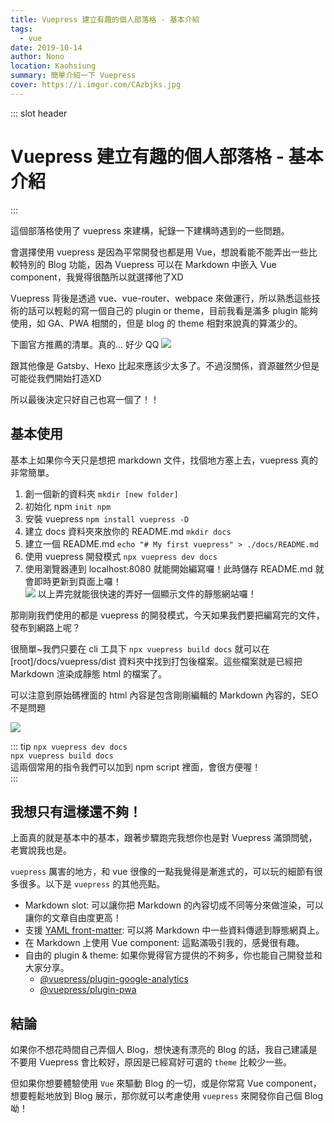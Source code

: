 ```yaml
---
title: Vuepress 建立有趣的個人部落格 - 基本介紹
tags: 
  - vue
date: 2019-10-14
author: Nono
location: Kaohsiung
summary: 簡單介紹一下 Vuepress
cover: https://i.imgur.com/CAzbjks.jpg
---
```


::: slot header
# Vuepress 建立有趣的個人部落格 - 基本介紹
:::

這個部落格使用了 vuepress 來建構，紀錄一下建構時遇到的一些問題。

會選擇使用 vuepress 是因為平常開發也都是用 Vue，想說看能不能弄出一些比較特別的 Blog 功能，因為 Vuepress 可以在 Markdown 中嵌入 Vue component，我覺得很酷所以就選擇他了XD

Vuepress 背後是透過 vue、vue-router、webpace 來做運行，所以熟悉這些技術的話可以輕鬆的寫一個自己的 plugin or theme，目前我看是滿多 plugin 能夠使用，如 GA、PWA 相關的，但是 blog 的 theme 相對來說真的算滿少的。

下圖官方推薦的清單。真的... 好少 QQ
![](https://i.imgur.com/ISjvSMT.png)

跟其他像是 Gatsby、Hexo 比起來應該少太多了。不過沒關係，資源雖然少但是可能從我們開始打造XD

所以最後決定只好自己也寫一個了！！

## 基本使用
基本上如果你今天只是想把 markdown 文件，找個地方塞上去，vuepress 真的非常簡單。

1. 創一個新的資料夾 `mkdir [new folder]`
2. 初始化 npm `init npm`
3. 安裝 vuepress `npm install vuepress -D`
4. 建立 docs 資料夾來放你的 README.md `mkdir docs`
5. 建立一個 README.md `echo "# My first vuepress" > ./docs/README.md`
6. 使用 vuepress 開發模式 `npx vuepress dev docs`
7. 使用瀏覽器連到 localhost:8080 就能開始編寫囉！此時儲存 README.md 就會即時更新到頁面上囉！  
![](https://i.imgur.com/dFw83xX.png)
以上弄完就能很快速的弄好一個顯示文件的靜態網站囉！  

那剛剛我們使用的都是 vuepress 的開發模式，今天如果我們要把編寫完的文件，發布到網路上呢？  

很簡單~我們只要在 cli 工具下 `npx vuepress build docs` 就可以在 [root]/docs/vuepress/dist 資料夾中找到打包後檔案。這些檔案就是已經把 Markdown 渲染成靜態 html 的檔案了。

可以注意到原始碼裡面的 html 內容是包含剛剛編輯的 Markdown 內容的，SEO 不是問題

![](https://i.imgur.com/lNYbrDy.png)

::: tip
`npx vuepress dev docs`  
`npx vuepress build docs`  
這兩個常用的指令我們可以加到 npm script 裡面，會很方便喔！  
:::

## 我想只有這樣還不夠！
上面真的就是基本中的基本，跟著步驟跑完我想你也是對 Vuepress 滿頭問號，老實說我也是。

`vuepress` 厲害的地方，和 vue 很像的一點我覺得是漸進式的，可以玩的細節有很多很多。以下是 `vuepress` 的其他亮點。

* Markdown slot: 可以讓你把 Markdown 的內容切成不同等分來做渲染，可以讓你的文章自由度更高！
* 支援 [YAML front-matter](https://jekyllrb.com/docs/front-matter/): 可以將 Markdown 中一些資料傳遞到靜態網頁上。
* 在 Markdown 上使用 Vue component: 這點滿吸引我的，感覺很有趣。
* 自由的 plugin & theme: 如果你覺得官方提供的不夠多，你也能自己開發並和大家分享。
  * [@vuepress/plugin-google-analytics](https://github.com/vuejs/vuepress/tree/master/packages/%40vuepress/plugin-google-analytics)
  * [@vuepress/plugin-pwa](@vuepress/plugin-pwa)

## 結論
如果你不想花時間自己弄個人 Blog，想快速有漂亮的 Blog 的話，我自己建議是不要用 Vuepress 會比較好，原因是已經寫好可選的 `theme` 比較少一些。

但如果你想要體驗使用 `Vue` 來驅動 Blog 的一切，或是你常寫 Vue component，想要輕鬆地放到 Blog 展示，那你就可以考慮使用 `vuepress` 來開發你自己個 Blog 呦！